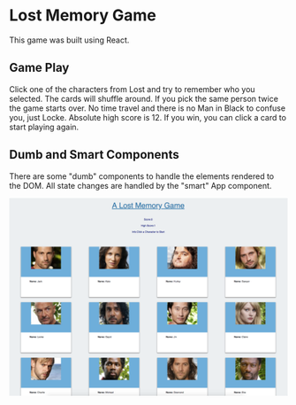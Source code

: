 # Lost Memory Game
This game was built using React.

## Game Play
Click one of the characters from Lost and try to remember who you selected. The cards will shuffle around. If you pick the same person twice the game starts over. No time travel and there is no Man in Black to confuse you, just Locke. Absolute high score is 12. If you win, you can click a card to start playing again.

## Dumb and Smart Components
There are some "dumb" components to handle the elements rendered to the DOM. All state changes are handled by the "smart" App component. 

![Screen Shot](./readmeimgs/screenshot.png)